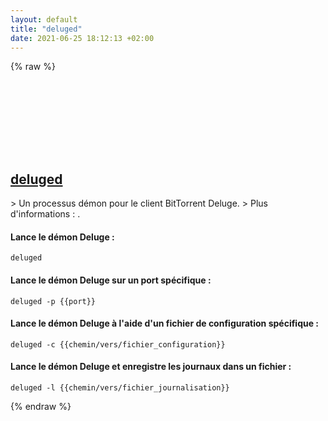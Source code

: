```yaml
---
layout: default
title: "deluged"
date: 2021-06-25 18:12:13 +02:00
---
```

{% raw %}
<h2 id="deluged">
  <a href="/fr/common/deluged.html">deluged</a> <a href="#deluged"><svg class="icon">
    <use href="/assets/images/unicode_sprite.svg#link" />
  </svg></a>
</h2>
> Un processus démon pour le client BitTorrent Deluge.
> Plus d'informations : <https://deluge-torrent.org>.

#### Lance le démon Deluge :
```shell
deluged
```
#### Lance le démon Deluge sur un port spécifique :
```shell
deluged -p {{port}}
```
#### Lance le démon Deluge à l'aide d'un fichier de configuration spécifique :
```shell
deluged -c {{chemin/vers/fichier_configuration}}
```
#### Lance le démon Deluge et enregistre les journaux dans un fichier :
```shell
deluged -l {{chemin/vers/fichier_journalisation}}
```
{% endraw %}